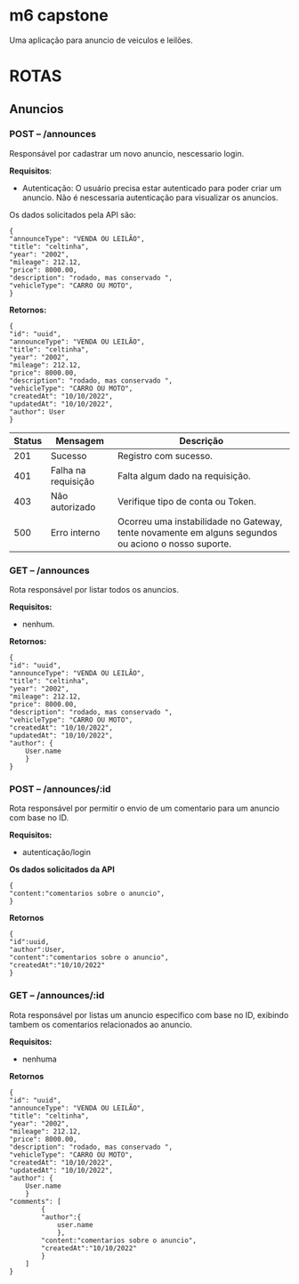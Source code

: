 # m6 capstone
Uma aplicação para anuncio de veiculos e leilões.

# ROTAS

## Anuncios

### POST – /announces
Responsável por cadastrar um novo anuncio, nescessario login.

**Requisitos**: 
  - Autenticação: O usuário precisa estar autenticado para poder criar um anuncio. Não é nescessaria autenticação para visualizar os anuncios.

Os dados solicitados pela API são:

    {
   	"announceType": "VENDA OU LEILÃO",
    "title": "celtinha",
	"year": "2002",
	"mileage": 212.12, 
	"price": 8000.00,
	"description": "rodado, mas conservado ",
	"vehicleType": "CARRO OU MOTO",
    }
   
**Retornos:**

    {
    "id": "uuid",
    "announceType": "VENDA OU LEILÃO",
    "title": "celtinha",
    "year": "2002",
    "mileage": 212.12, 
    "price": 8000.00,
    "description": "rodado, mas conservado ",
    "vehicleType": "CARRO OU MOTO",
    "createdAt": "10/10/2022",
    "updatedAt": "10/10/2022",
    "author": User
    }

| Status | Mensagem | Descrição |
|--|--|--|
|201 |Sucesso |Registro com sucesso. |
|401 |Falha na requisição |Falta algum dado na requisição. |
|403 |Não autorizado |Verifique tipo de conta ou Token. |
|500 |Erro interno |Ocorreu uma instabilidade no Gateway, tente novamente em alguns segundos ou aciono o nosso suporte. | 



### GET – /announces
Rota responsável por listar todos os anuncios. 

**Requisitos:**
- nenhum.
  
**Retornos:**

    {
    "id": "uuid",
    "announceType": "VENDA OU LEILÃO",
    "title": "celtinha",
    "year": "2002",
    "mileage": 212.12, 
    "price": 8000.00,
    "description": "rodado, mas conservado ",
    "vehicleType": "CARRO OU MOTO",
    "createdAt": "10/10/2022",
    "updatedAt": "10/10/2022",
    "author": {
        User.name
        }
    }

### POST – /announces/:id 
Rota responsável por permitir o envio de um comentario para um anuncio com base no ID.

**Requisitos:**
- autenticação/login

**Os dados solicitados da API**

    {
    "content:"comentarios sobre o anuncio",
    }

**Retornos**

    {
    "id":uuid,
    "author":User,
    "content":"comentarios sobre o anuncio",
    "createdAt":"10/10/2022"
    }

### GET – /announces/:id 
Rota responsável por listas um anuncio especifico com base no ID, exibindo tambem os comentarios relacionados ao anuncio.

**Requisitos:**
- nenhuma

**Retornos**

    {
    "id": "uuid",
    "announceType": "VENDA OU LEILÃO",
    "title": "celtinha",
    "year": "2002",
    "mileage": 212.12, 
    "price": 8000.00,
    "description": "rodado, mas conservado ",
    "vehicleType": "CARRO OU MOTO",
    "createdAt": "10/10/2022",
    "updatedAt": "10/10/2022",
    "author": {
        User.name
        }
    "comments": [
            {
            "author":{
                user.name
                },
            "content:"comentarios sobre o anuncio",
            "createdAt":"10/10/2022"
            }
        ]
    }
